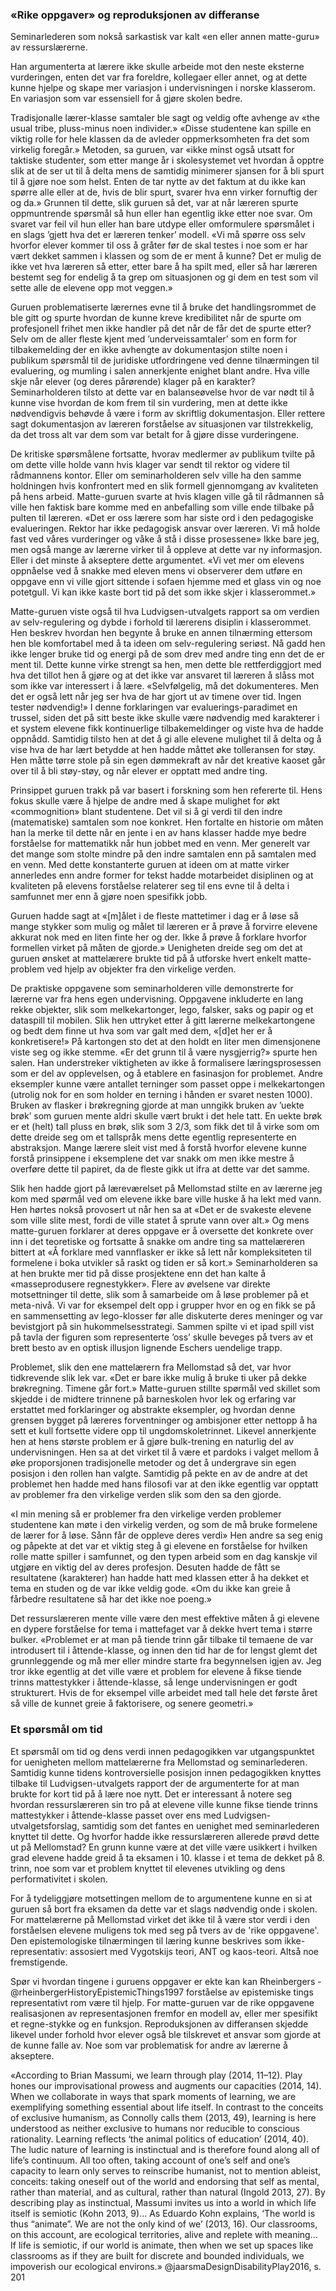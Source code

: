 

### «Rike oppgaver» og reproduksjonen av differanse

Seminarlederen som nokså sarkastisk var kalt «en eller annen matte-guru» av ressurslærerne.

Han argumenterta at lærere ikke skulle arbeide mot den neste eksterne vurderingen, enten det var fra foreldre, kollegaer eller annet, og at dette kunne hjelpe og skape mer variasjon i undervisningen i norske klasserom. En variasjon som var essensiell for å gjøre skolen bedre.

Tradisjonalle lærer-klasse samtaler ble sagt og veldig ofte avhenge av «the usual tribe, pluss-minus noen individer.» «Disse studentene kan spille en viktig rolle for hele klassen da de avleder oppmerksomheten fra det som virkelig foregår.» Metoden, sa guruen, var «ikke minst også utsatt for taktiske studenter, som etter mange år i skolesystemet vet hvordan å opptre slik at de ser ut til å delta mens de samtidig minimerer sjansen for å bli spurt til å gjøre noe som helst. Enten de tar nytte av det faktum at du ikke kan spørre alle eller at de, hvis de blir spurt, svarer hva enn virker fornuftig der og da.» Grunnen til dette, slik guruen så det, var at når læreren spurte oppmuntrende spørsmål så hun eller han egentlig ikke etter noe svar. Om svaret var feil vil hun eller han bare utdype eller omformulere spørsmålet i en slags ’gjett hva det er læreren tenker’ modell. «Vi må spørre oss selv hvorfor elever kommer til oss å gråter før de skal testes i noe som er har vært dekket sammen i klassen og som de er ment å kunne? Det er mulig de ikke vet hva læreren så etter, etter bare å ha spilt med, eller så har læreren bestemt seg for endelig å ta grep om situasjonen og gi dem en test som vil sette alle de elevene opp mot veggen.»


Guruen problematiserte lærernes evne til å bruke det handlingsrommet de ble gitt og spurte hvordan de kunne kreve kredibilitet når de spurte om profesjonell frihet men ikke handler på det når de får det de spurte etter? Selv om de aller fleste kjent med ’underveissamtaler’ som en form for tilbakemelding der en ikke avhengte av dokumentasjon stilte noen i publikum spørsmål til de juridiske utfordringene ved denne tilnærmingen til evaluering, og mumling i salen annerkjente enighet blant andre. Hva ville skje når elever (og deres pårørende) klager på en karakter? Seminarholderen tilsto at dette var en balanseøvelse hvor de var nødt til å kunne vise hvordan de kom frem til sin vurdering, men at dette ikke nødvendigvis behøvde å være i form av skriftlig dokumentasjon. Eller rettere sagt dokumentasjon av læreren forståelse av situasjonen var tilstrekkelig, da det tross alt var dem som var betalt for å gjøre disse vurderingene.

De kritiske spørsmålene fortsatte, hvorav medlermer av publikum tvilte på om dette ville holde vann hvis klager var sendt til rektor og videre til rådmannens kontor. Eller om seminarholderen selv ville ha den samme holdningen hvis konfrontert med en slik formell gjennomgang av kvaliteten på hens arbeid. Matte-guruen svarte at hvis klagen ville gå til rådmannen så ville hen faktisk bare komme med en anbefalling som ville ende tilbake på pulten til læreren. «Det er oss lærere som har siste ord i den pedagogiske evalueringen. Rektor har ikke pedagogisk ansvar over læreren. Vi må holde fast ved våres vurderinger og våke å stå i disse prosessene» Ikke bare jeg, men også mange av lærerne virker til å oppleve at dette var ny informasjon. Eller i det minste å akseptere dette argumentet. «Vi vet mer om elevens oppnåelse ved å snakke med eleven mens vi observerer dem utføre en oppgave enn vi ville gjort sittende i sofaen hjemme med et glass vin og noe potetgull. Vi kan ikke kaste bort tid på det som ikke skjer i klasserommet.»

Matte-guruen viste også til hva Ludvigsen-utvalgets rapport sa om verdien av selv-regulering og dybde i forhold til lærerens disiplin i klasserommet. Hen beskrev hvordan hen begynte å bruke en annen tilnærming ettersom hen ble komfortabel med å ta ideen om selv-regulering seriøst. Nå gadd hen ikke lenger bruke tid og energi på de som drev med andre ting enn det de er ment til. Dette kunne virke strengt sa hen, men dette ble rettferdiggjort med hva det tillot hen å gjøre og at det ikke var ansvaret til læreren å slåss mot som ikke var interessert i å lære. «Selvfølgelig, må det dokumenteres. Men det er også lett når jeg ser hva de har gjort ut av timene over tid. Ingen tester nødvendig!» I denne forklaringen var evaluerings-paradimet en trussel, siden det på sitt beste ikke skulle være nødvendig med karakterer i et system elevene fikk kontinuerlige tilbakemeldinger og viste hva de hadde oppnådd. Samtidig tilsto hen at det å gi alle elevene mulighet til å delta og å vise hva de har lært betydde at hen hadde måttet øke tolleransen for støy. Hen måtte tørre stole på sin egen dømmekraft av når det kreative kaoset går over til å bli støy-støy, og når elever er opptatt med andre ting.

Prinsippet guruen trakk på var basert i forskning som hen refererte til. Hens fokus skulle være å hjelpe de andre med å skape mulighet for økt «commognition» blant studentene. Det vil si å gi verdi til den indre (matematiske) samtalen som noe konkret. Hen fortalte en historie om måten han la merke til dette når en jente i en av hans klasser hadde mye bedre forståelse for mattematikk når hun jobbet med en venn. Mer generelt var det mange som stolte mindre på den indre samtalen enn på samtalen med en venn. Med dette konstanterte guruen at ideen om at matte virker annerledes enn andre former for tekst hadde motarbeidet disiplinen og at kvaliteten på elevens forståelse relaterer seg til ens evne til å delta i samfunnet mer enn å gjøre noen spesifikk jobb.

Guruen hadde sagt at «[m]ålet i de fleste mattetimer i dag er å løse så mange stykker som mulig og målet til læreren er å prøve å forvirre elevene akkurat nok med en liten finte her og der. Ikke å prøve å forklare hvorfor formellen virket på måten de gjorde.» Uenigheten dreide seg om det at guruen ønsket at mattelærere brukte tid på å utforske hvert enkelt matte-problem ved hjelp av objekter fra den virkelige verden.

De praktiske oppgavene som seminarholderen ville demonstrerte for lærerne var fra hens egen undervisning. Oppgavene inkluderte en lang rekke objekter, slik som melkekartonger, lego, falsker, saks og papir og et dataspill til mobilen. Slik hen uttryket etter å gitt lærerne melkekartongene og bedt dem finne ut hva som var galt med dem, «[d]et her er å konkretisere!» På kartongen sto det at den holdt en liter men dimensjonene viste seg og ikke stemme. «Er det grunn til å være nysgjerrig?» spurte hen salen. Han understreker viktigheten av ikke å formalisere læringsprosessen som er del av opplevelsen, og å etablere en fasinasjon for problemet. Andre eksempler kunne være antallet terninger som passet oppe i melkekartongen (utrolig nok for en som holder en terning i hånden er svaret nesten 1000). Bruken av flasker i brøkregning gjorde at man unngikk bruken av ’uekte brøk’ som guruen mente aldri skulle vært brukt i det hele tatt. En uekte brøk er et (helt) tall pluss en brøk, slik som 3 2/3, som fikk det til å virke som om dette dreide seg om et tallspråk mens dette egentlig representerte en abstraksjon. Mange lærere sleit vist med å forstå hvorfor elevene kunne forstå prinsippene i eksemplene det var snakk om men ikke mestre å overføre dette til papiret, da de fleste gikk ut ifra at dette var det samme.

Slik hen hadde gjort på læreværelset på Mellomstad stilte en av lærerne jeg kom med spørmål ved om elevene ikke bare ville huske å ha lekt med vann. Hen hørtes nokså provosert ut når hen sa at «Det er de svakeste elevene som ville slite mest, fordi de ville statet å sprute vann over alt.» Og mens matte-guruen forklarer at deres oppgave er å oversette det konkrete over inn i det teoretiske og fortsatte å snakke om andre ting sa mattelæreren bittert at «Å forklare med vannflasker er ikke så lett når kompleksiteten til formelene i boka utvikler så raskt og tiden er så kort.» Seminarholderen sa at hen brukte mer tid på disse prosjektene enn det han kalte å «masseprodusere regnestykker». Flere av øvelsene var direkte motsettninger til dette, slik som å samarbeide om å løse problemer på et meta-nivå. Vi var for eksempel delt opp i grupper hvor en og en fikk se på en sammensetting av lego-klosser før alle diskuterte deres meninger og var bevistgjort på sin hukommelsesstrategi. Sammen spilte vi et ipad spill vist på tavla der figuren som representerte ’oss’ skulle beveges på tvers av et brett besto av en optisk illusjon lignende Eschers uendelige trapp.

Problemet, slik den ene mattelærern fra Mellomstad så det, var hvor tidkrevende slik lek var. «Det er bare ikke mulig å bruke ti uker på dekke brøkregning. Timene går fort.» Matte-guruen stillte spørmål ved skillet som skjedde i de midtere trinnene på barneskolen hvor lek og erfaring var erstattet med forklaringer og abstrakte eksempler, og hvordan denne grensen bygget på læreres forventninger og ambisjoner etter nettopp å ha sett et kull fortsette videre opp til ungdomskoletrinnet. Likevel annerkjente hen at hens største problem er å gjøre bulk-trening en naturlig del av undervisningen. Hen sa at det virket til å være et pardoks i valget mellom å øke proporsjonen tradisjonelle metoder og det å undergrave sin egen posisjon i den rollen han valgte. Samtidig på pekte en av de andre at det problemet hen hadde med hans filosofi var at den ikke egentlig var opptatt av problemer fra den virkelige verden slik som den sa den gjorde.

«I min mening så er problemer fra den virkelige verden problemer studentene kan møte i den virkelig verden, og som de må bruke formelene de lærer for å løse. Sånn får de oppleve deres verdi» Hen andre sa seg enig og påpekte at det var et viktig steg å gi elevene en forståelse for hvilken rolle matte spiller i samfunnet, og den typen arbeid som en dag kanskje vil utgjøre en viktig del av deres profesjon. Desuten hadde de fått se resultatene (karakterer) han hadde hatt med klassen etter å ha dekket et tema en studen og de var ikke veldig gode. «Om du ikke kan greie å fårbedre resultatene så har det ikke noe poeng.»

Det ressurslæreren mente ville være den mest effektive måten å gi elevene en dypere forståelse for tema i mattefaget var å dekke hvert tema i større bulker. «Problemet er at man på tiende trinn går tilbake til temaene de var introdusert til i åttende-klasse, og innen den tid har de for lengst glemt det grunnleggende og må mer eller mindre starte fra begynnelsen igjen av. Jeg tror ikke egentlig at det ville være et problem for elevene å fikse tiende trinns mattestykker i åttende-klasse, så lenge undervisningen er godt strukturert. Hvis de for eksempel ville arbeidet med tall hele det første året så ville de kunnet greie å faktorisere, og senere geometri.»

### Et spørsmål om tid

Et spørsmål om tid og dens verdi innen pedagogikken var utgangspunktet for uenigheten mellom mattelærerne fra Mellomstad og seminarlederen. Samtidig kunne tidens kontroversielle posisjon innen pedagogikken knyttes tilbake til Ludvigsen-utvalgets rapport der de argumenterte for at man brukte for kort tid på å lære noe nytt. Det er interessant å notere seg hvordan ressurslæreren sin tro på at elevene ville kunne fikse tiende trinns mattestykker i åttende-klasse passet over ens med Ludvigsen-utvalgetsforslag, samtidig som det fantes en uenighet med seminarlederen knyttet til dette. Og hvorfor hadde ikke ressurslæreren allerede prøvd dette ut på Mellomstad? En grunn kunne være at det ville være usikkert i hvilken grad elevene hadde greid å ta eksamen i 10. klasse i et tema de dekket på 8. trinn, noe som var et problem knyttet til elevenes utvikling og dens performativitet i skolen.

For å tydeliggjøre motsettingen mellom de to argumentene kunne en si at guruen så bort fra eksamen da dette var et slags nødvendig onde i skolen. For mattelærerne på Mellomstad virket det ikke til å være stor verdi i den forståelsen elevene muligens tok med seg på tvers av de 'rike oppgavene'. Den epistemologiske tilnærmingen til læring kunne beskrives som ikke-representativ: assosiert med Vygotskijs teori, ANT og kaos-teori. Altså noe fremstigende.

Spør vi hvordan tingene i guruens oppgaver er ekte kan kan Rheinbergers -@rheinbergerHistoryEpistemicThings1997 forståelse av epistemiske tings representativt rom være til hjelp. For matte-guruen var de rike oppgavene realisasjonen av representasjonen fremfor en modell av, eller mer spesifikt et regne-stykke og en funksjon. Reproduksjonen av differansen skjedde likevel under forhold hvor elever også ble tilskrevet et ansvar som gjorde at de kunne falle av. Noe som var problematisk for andre av lærerne å akseptere.



«According to Brian Massumi, we learn through play (2014, 11–12). Play hones our improvisational prowess and augments our capacities (2014, 14). When we collaborate in ways that spark moments of learning, we are exemplifying something essential about life itself. In contrast to the conceits of exclusive humanism, as Connolly calls them (2013, 49), learning is here understood as neither exclusive to humans nor reducible to conscious rationality. Learning reflects ‘the animal politics of education’ (2014, 40). The ludic nature of learning is instinctual and is therefore found along all of life’s continuum. All too often, taking account of one’s self and one’s capacity to learn only serves to reinscribe humanist, not to mention ableist, conceits: taking oneself out of the world and endorsing that self as mental, rather than material, and as cultural, rather than natural (Ingold 2013, 27). By describing play as instinctual, Massumi invites us into a world in which life itself is semiotic (Kohn 2013, 9)... As Eduardo Kohn explains, ‘The world is thus “animate”. We are not the only kind of we’ (2013, 16). Our classrooms, on this account, are ecological territories, alive and replete with meaning... If life is semiotic, if our world is animate, then when we set up spaces like classrooms as if they are built for discrete and bounded individuals, we impoverish our ecological environs.» @jaarsmaDesignDisabilityPlay2016, s. 201
